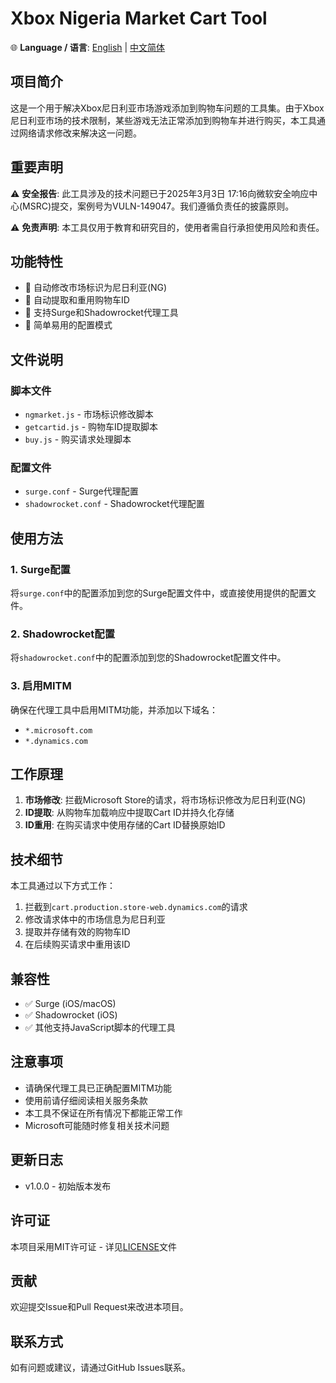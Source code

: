# Xbox Nigeria Market Cart Tool

🌐 **Language / 语言**: [English](README_EN.md) | [中文简体](README.md)

## 项目简介

这是一个用于解决Xbox尼日利亚市场游戏添加到购物车问题的工具集。由于Xbox尼日利亚市场的技术限制，某些游戏无法正常添加到购物车并进行购买，本工具通过网络请求修改来解决这一问题。

## 重要声明

⚠️ **安全报告**: 此工具涉及的技术问题已于2025年3月3日 17:16向微软安全响应中心(MSRC)提交，案例号为VULN-149047。我们遵循负责任的披露原则。

⚠️ **免责声明**: 本工具仅用于教育和研究目的，使用者需自行承担使用风险和责任。

## 功能特性

- 🛒 自动修改市场标识为尼日利亚(NG)
- 🔄 自动提取和重用购物车ID
- 📱 支持Surge和Shadowrocket代理工具
- 🔧 简单易用的配置模式

## 文件说明

### 脚本文件

- `ngmarket.js` - 市场标识修改脚本
- `getcartid.js` - 购物车ID提取脚本  
- `buy.js` - 购买请求处理脚本

### 配置文件

- `surge.conf` - Surge代理配置
- `shadowrocket.conf` - Shadowrocket代理配置

## 使用方法

### 1. Surge配置

将`surge.conf`中的配置添加到您的Surge配置文件中，或直接使用提供的配置文件。

### 2. Shadowrocket配置

将`shadowrocket.conf`中的配置添加到您的Shadowrocket配置文件中。

### 3. 启用MITM

确保在代理工具中启用MITM功能，并添加以下域名：
- `*.microsoft.com`
- `*.dynamics.com`

## 工作原理

1. **市场修改**: 拦截Microsoft Store的请求，将市场标识修改为尼日利亚(NG)
2. **ID提取**: 从购物车加载响应中提取Cart ID并持久化存储
3. **ID重用**: 在购买请求中使用存储的Cart ID替换原始ID

## 技术细节

本工具通过以下方式工作：

1. 拦截到`cart.production.store-web.dynamics.com`的请求
2. 修改请求体中的市场信息为尼日利亚
3. 提取并存储有效的购物车ID
4. 在后续购买请求中重用该ID

## 兼容性

- ✅ Surge (iOS/macOS)
- ✅ Shadowrocket (iOS)
- ✅ 其他支持JavaScript脚本的代理工具

## 注意事项

- 请确保代理工具已正确配置MITM功能
- 使用前请仔细阅读相关服务条款
- 本工具不保证在所有情况下都能正常工作
- Microsoft可能随时修复相关技术问题

## 更新日志

- v1.0.0 - 初始版本发布

## 许可证

本项目采用MIT许可证 - 详见[LICENSE](LICENSE)文件

## 贡献

欢迎提交Issue和Pull Request来改进本项目。

## 联系方式

如有问题或建议，请通过GitHub Issues联系。 